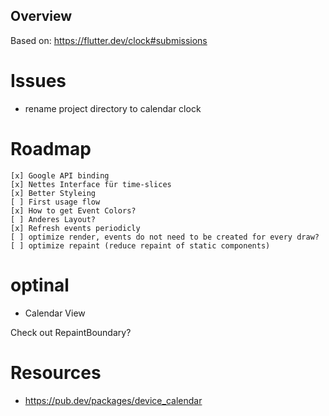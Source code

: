 ## Overview
Based on: https://flutter.dev/clock#submissions

# Issues
- rename project directory to calendar clock

# Roadmap

    [x] Google API binding
    [x] Nettes Interface für time-slices
    [x] Better Styleing
    [ ] First usage flow
    [x] How to get Event Colors?
    [ ] Anderes Layout?
    [x] Refresh events periodicly
    [ ] optimize render, events do not need to be created for every draw?
    [ ] optimize repaint (reduce repaint of static components) 
# optinal
- Calendar View

Check out RepaintBoundary?

# Resources
- https://pub.dev/packages/device_calendar

